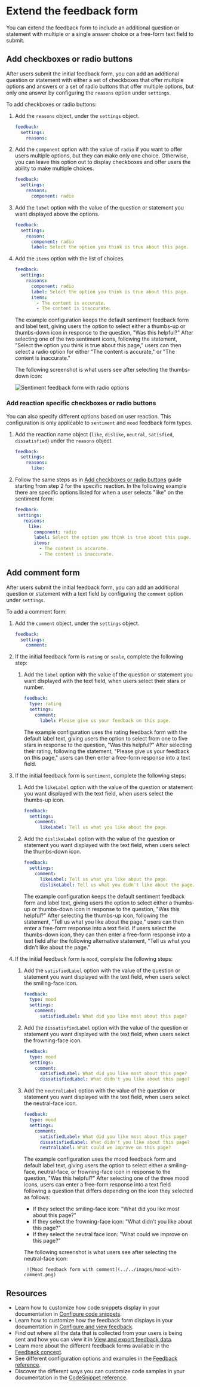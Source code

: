 # Extend the feedback form

You can extend the feedback form to include an additional question or statement with multiple or a single answer choice or a free-form text field to submit.

## Add checkboxes or radio buttons

After users submit the initial feedback form, you can add an additional question or statement with either a set of checkboxes that offer multiple options and answers or a set of radio buttons that offer multiple options, but only one answer by configuring the `reasons` option under `settings`.

To add checkboxes or radio buttons:

1. Add the `reasons` object, under the `settings` object.
   ```yaml
   feedback:
     settings:
       reasons:
   ```

2. Add the `component` option with the value of `radio` if you want to offer users multiple options, but they can make only one choice. Otherwise, you can leave this option out to display checkboxes and offer users the ability to make multiple choices.
   ```yaml
   feedback:
     settings:
       reasons:
         component: radio
   ```
3. Add the `label` option with the value of the question or statement you want displayed above the options.
   ```yaml
   feedback:
     settings:
       reason:
         component: radio
         label: Select the option you think is true about this page.
   ```
4. Add the `items` option with the list of choices.

   ```yaml
   feedback:
     settings:
       reasons:
         component: radio
         label: Select the option you think is true about this page.
         items:
           - The content is accurate.
           - The content is inaccurate.
   ```

   The example configuration keeps the default sentiment feedback form and label text, giving users the option to select either a thumbs-up or thumbs-down icon in response to the question, "Was this helpful?"
   After selecting one of the two sentiment icons, following the statement, "Select the option you think is true about this page," users can then select a radio option for either "The content is accurate," or "The content is inaccurate."

   The following screenshot is what users see after selecting the thumbs-down icon:

   ![Sentiment feedback form with radio options](./../../images/sentiment-with-radio.png)

### Add reaction specific checkboxes or radio buttons

You can also specify different options based on user reaction. This configuration is only applicable to `sentiment` and `mood` feedback form types.

1. Add the reaction name object (`like`, `dislike`, `neutral`, `satisfied`, `dissatisfied`) under the `reasons` object.
   ```yaml
   feedback:
     settings:
       reasons:
         like:
   ```

2. Follow the same steps as in [Add checkboxes or radio buttons](#add-checkboxes-or-radio-buttons) guide starting from step 2 for the specific reaction. In the following example there are specific options listed for when a user selects "like" on the sentiment form:
    ```yaml
   feedback:
     settings:
       reasons:
         like:
           component: radio
           label: Select the option you think is true about this page.
           items:
             - The content is accurate.
             - The content is inaccurate.
   ```

## Add comment form

After users submit the initial feedback form, you can add an additional question or statement with a text field by configuring the `comment` option under `settings`.

To add a comment form:

1. Add the `comment` object, under the `settings` object.

    ```yaml
    feedback:
      settings:
        comment:
    ```
2. If the initial feedback form is `rating` or `scale`, complete the following step:

    1. Add the `label` option with the value of the question or statement you want displayed with the text field, when users select their stars or number.

       ```yaml {% title="redocly.yaml" %}
       feedback:
         type: rating
         settings:
           comment:
             label: Please give us your feedback on this page.
       ```

       The example configuration uses the rating feedback form with the default label text, giving users the option to select from one to five stars in response to the question, "Was this helpful?"
       After selecting their rating, following the statement, "Please give us your feedback on this page," users can then enter a free-form response into a text field.

3. If the initial feedback form is `sentiment`, complete the following steps:

    1. Add the `likeLabel` option with the value of the question or statement you want displayed with the text field, when users select the thumbs-up icon.
       ```yaml {% title="redocly.yaml" %}
       feedback:
         settings:
           comment:
             likeLabel: Tell us what you like about the page.
       ```
    2. Add the `dislikeLabel` option with the value of the question or statement you want displayed with the text field, when users select the thumbs-down icon.

       ```yaml {% title="redocly.yaml" %}
       feedback:
         settings:
           comment:
             likeLabel: Tell us what you like about the page.
             dislikeLabel: Tell us what you didn't like about the page.
       ```

       The example configuration keeps the default sentiment feedback form and label text, giving users the option to select either a thumbs-up or thumbs-down icon in response to the question, "Was this helpful?"
       After selecting the thumbs-up icon, following the statement, "Tell us what you like about the page," users can then enter a free-form response into a text field.
       If users select the thumbs-down icon, they can then enter a free-form response into a text field after the following alternative statement, "Tell us what you didn't like about the page."

4. If the initial feedback form is `mood`, complete the following steps:

    1. Add the `satisfiedLabel` option with the value of the question or statement you want displayed with the text field, when users select the smiling-face icon.
        ```yaml {% title="redocly.yaml" %}
        feedback:
          type: mood
          settings:
            comment:
              satisfiedLabel: What did you like most about this page?
        ```
    2. Add the `dissatisfiedLabel` option with the value of the question or statement you want displayed with the text field, when users select the frowning-face icon.
        ```yaml {% title="redocly.yaml" %}
        feedback:
          type: mood
          settings:
            comment:
              satisfiedLabel: What did you like most about this page?
              dissatisfiedLabel: What didn't you like about this page?
        ```
    3. Add the `neutralLabel` option with the value of the question or statement you want displayed with the text field, when users select the neutral-face icon.

        ```yaml {% title="redocly.yaml" %}
        feedback:
          type: mood
          settings:
            comment:
              satisfiedLabel: What did you like most about this page?
              dissatisfiedLabel: What didn't you like about this page?
              neutralLabel: What could we improve on this page?
        ```

        The example configuration uses the mood feedback form and default label text, giving users the option to select either a smiling-face, neutral-face, or frowning-face icon in response to the question, "Was this helpful?"
        After selecting one of the three mood icons, users can enter a free-form response into a text field following a question that differs depending on the icon they selected as follows:

        - If they select the smiling-face icon: "What did you like most about this page?"
        - If they select the frowning-face icon: "What didn't you like about this page?"
        - If they select the neutral face icon: "What could we improve on this page?"

        The following screenshot is what users see after selecting the neutral-face icon:

            ![Mood feedback form with comment](../../images/mood-with-comment.png)

## Resources

- Learn how to customize how code snippets display in your documentation in [Configure code snippets](../../../content/configure-code-snippets.md).
- Learn how to customize how the feedback form displays in your documentation in [Configure and view feedback](index.md).
- Find out where all the data that is collected from your users is being sent and how you can view it in [View and export feedback data](../../../reunite/project/view-export-data.md).
- Learn more about the different feedback forms available in the [Feedback concept](../../concepts/feedback.md).
- See different configuration options and examples in the [Feedback reference](../../../config/feedback.md).
- Discover the different ways you can customize code samples in your documentation in the [CodeSnippet reference](../../../config/code-snippet.md).
